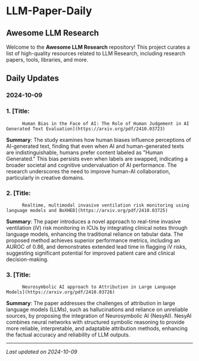 # LLM-Paper-Daily

## Awesome LLM Research

Welcome to the **Awesome LLM Research** repository! This project curates a list of high-quality resources related to LLM Research, including research papers, tools, libraries, and more.

## Daily Updates

### 2024-10-09

### 1. [Title:
          Human Bias in the Face of AI: The Role of Human Judgement in AI Generated Text Evaluation](https://arxiv.org/pdf/2410.03723)
**Summary**: The study examines how human biases influence perceptions of AI-generated text, finding that even when AI and human-generated texts are indistinguishable, humans prefer content labeled as "Human Generated." This bias persists even when labels are swapped, indicating a broader societal and cognitive undervaluation of AI performance. The research underscores the need to improve human-AI collaboration, particularly in creative domains.

### 2. [Title:
          Realtime, multimodal invasive ventilation risk monitoring using language models and BoXHED](https://arxiv.org/pdf/2410.03725)
**Summary**: The paper introduces a novel approach to real-time invasive ventilation (iV) risk monitoring in ICUs by integrating clinical notes through language models, enhancing the traditional reliance on tabular data. The proposed method achieves superior performance metrics, including an AUROC of 0.86, and demonstrates extended lead time in flagging iV risks, suggesting significant potential for improved patient care and clinical decision-making.

### 3. [Title:
          Neurosymbolic AI approach to Attribution in Large Language Models](https://arxiv.org/pdf/2410.03726)
**Summary**: The paper addresses the challenges of attribution in large language models (LLMs), such as hallucinations and reliance on unreliable sources, by proposing the integration of Neurosymbolic AI (NesyAI). NesyAI combines neural networks with structured symbolic reasoning to provide more reliable, interpretable, and adaptable attribution methods, enhancing the factual accuracy and reliability of LLM outputs.



---

*Last updated on 2024-10-09*
